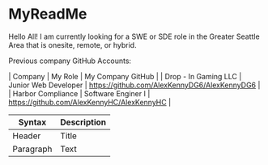 # MyReadMe

Hello All! I am currently looking for a SWE or SDE role in the Greater Seattle Area that is onesite, remote, or hybrid.

Previous company GitHub Accounts:

| Company | My Role | My Company GitHub |
| Drop - In Gaming LLC | Junior Web Developer | https://github.com/AlexKennyDG6/AlexKennyDG6 |
| Harbor Compliance | Software Enginer I | https://github.com/AlexKennyHC/AlexKennyHC |


| Syntax      | Description |
| ----------- | ----------- |
| Header      | Title       |
| Paragraph   | Text        |
